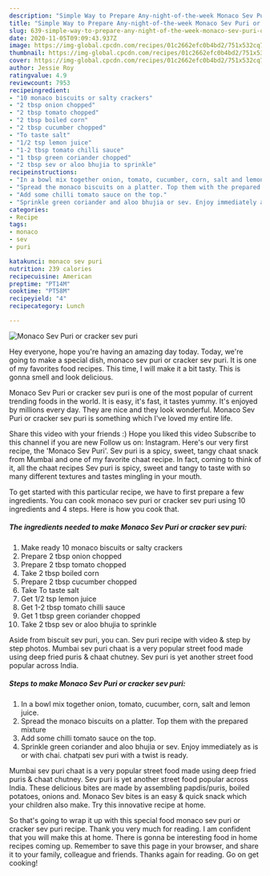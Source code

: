 ```yaml
---
description: "Simple Way to Prepare Any-night-of-the-week Monaco Sev Puri or cracker sev puri"
title: "Simple Way to Prepare Any-night-of-the-week Monaco Sev Puri or cracker sev puri"
slug: 639-simple-way-to-prepare-any-night-of-the-week-monaco-sev-puri-or-cracker-sev-puri
date: 2020-11-05T09:09:43.937Z
image: https://img-global.cpcdn.com/recipes/01c2662efc0b4bd2/751x532cq70/monaco-sev-puri-or-cracker-sev-puri-recipe-main-photo.jpg
thumbnail: https://img-global.cpcdn.com/recipes/01c2662efc0b4bd2/751x532cq70/monaco-sev-puri-or-cracker-sev-puri-recipe-main-photo.jpg
cover: https://img-global.cpcdn.com/recipes/01c2662efc0b4bd2/751x532cq70/monaco-sev-puri-or-cracker-sev-puri-recipe-main-photo.jpg
author: Jessie Roy
ratingvalue: 4.9
reviewcount: 7953
recipeingredient:
- "10 monaco biscuits or salty crackers"
- "2 tbsp onion chopped"
- "2 tbsp tomato chopped"
- "2 tbsp boiled corn"
- "2 tbsp cucumber chopped"
- "To taste salt"
- "1/2 tsp lemon juice"
- "1-2 tbsp tomato chilli sauce"
- "1 tbsp green coriander chopped"
- "2 tbsp sev or aloo bhujia to sprinkle"
recipeinstructions:
- "In a bowl mix together onion, tomato, cucumber, corn, salt and lemon juice."
- "Spread the monaco biscuits on a platter. Top them with the prepared mixture"
- "Add some chilli tomato sauce on the top."
- "Sprinkle green coriander and aloo bhujia or sev. Enjoy immediately as is or with chai. chatpati sev puri with a twist is ready."
categories:
- Recipe
tags:
- monaco
- sev
- puri

katakunci: monaco sev puri 
nutrition: 239 calories
recipecuisine: American
preptime: "PT14M"
cooktime: "PT58M"
recipeyield: "4"
recipecategory: Lunch

---
```



![Monaco Sev Puri or cracker sev puri](https://img-global.cpcdn.com/recipes/01c2662efc0b4bd2/751x532cq70/monaco-sev-puri-or-cracker-sev-puri-recipe-main-photo.jpg)

Hey everyone, hope you're having an amazing day today. Today, we're going to make a special dish, monaco sev puri or cracker sev puri. It is one of my favorites food recipes. This time, I will make it a bit tasty. This is gonna smell and look delicious.

Monaco Sev Puri or cracker sev puri is one of the most popular of current trending foods in the world. It is easy, it's fast, it tastes yummy. It's enjoyed by millions every day. They are nice and they look wonderful. Monaco Sev Puri or cracker sev puri is something which I've loved my entire life.

Share this video with your friends :) Hope you liked this video Subscribe to this channel if you are new Follow us on: Instagram. Here&#39;s our very first recipe, the &#39;Monaco Sev Puri&#39;. Sev puri is a spicy, sweet, tangy chaat snack from Mumbai and one of my favorite chaat recipe. In fact, coming to think of it, all the chaat recipes Sev puri is spicy, sweet and tangy to taste with so many different textures and tastes mingling in your mouth.


To get started with this particular recipe, we have to first prepare a few ingredients. You can cook monaco sev puri or cracker sev puri using 10 ingredients and 4 steps. Here is how you cook that.

<!--inarticleads1-->

##### The ingredients needed to make Monaco Sev Puri or cracker sev puri:

1. Make ready 10 monaco biscuits or salty crackers
1. Prepare 2 tbsp onion chopped
1. Prepare 2 tbsp tomato chopped
1. Take 2 tbsp boiled corn
1. Prepare 2 tbsp cucumber chopped
1. Take To taste salt
1. Get 1/2 tsp lemon juice
1. Get 1-2 tbsp tomato chilli sauce
1. Get 1 tbsp green coriander chopped
1. Take 2 tbsp sev or aloo bhujia to sprinkle


Aside from biscuit sev puri, you can. Sev puri recipe with video &amp; step by step photos. Mumbai sev puri chaat is a very popular street food made using deep fried puris &amp; chaat chutney. Sev puri is yet another street food popular across India. 

<!--inarticleads2-->

##### Steps to make Monaco Sev Puri or cracker sev puri:

1. In a bowl mix together onion, tomato, cucumber, corn, salt and lemon juice.
1. Spread the monaco biscuits on a platter. Top them with the prepared mixture
1. Add some chilli tomato sauce on the top.
1. Sprinkle green coriander and aloo bhujia or sev. Enjoy immediately as is or with chai. chatpati sev puri with a twist is ready.


Mumbai sev puri chaat is a very popular street food made using deep fried puris &amp; chaat chutney. Sev puri is yet another street food popular across India. These delicious bites are made by assembling papdis/puris, boiled potatoes, onions and. Monaco Sev bites is an easy &amp; quick snack which your children also make. Try this innovative recipe at home. 

So that's going to wrap it up with this special food monaco sev puri or cracker sev puri recipe. Thank you very much for reading. I am confident that you will make this at home. There is gonna be interesting food in home recipes coming up. Remember to save this page in your browser, and share it to your family, colleague and friends. Thanks again for reading. Go on get cooking!
